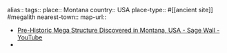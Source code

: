 alias::
tags::
place:: Montana
country:: USA
place-type:: #[[ancient site]] #megalith 
nearest-town:: 
map-url::

- [Pre-Historic Mega Structure Discovered in Montana, USA - Sage Wall - YouTube](https://www.youtube.com/watch?v=neOHDmmYFdk)
-